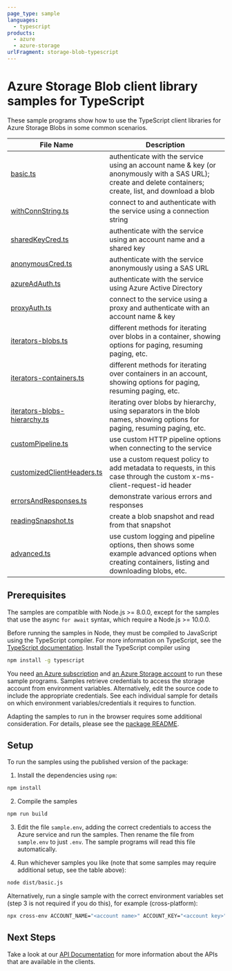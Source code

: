 ```yaml
---
page_type: sample
languages:
  - typescript
products:
  - azure
  - azure-storage
urlFragment: storage-blob-typescript
---
```


# Azure Storage Blob client library samples for TypeScript

These sample programs show how to use the TypeScript client libraries for Azure Storage Blobs in some common scenarios.

| **File Name**                                             | **Description**                                                                                                                                            |
| --------------------------------------------------------- | ---------------------------------------------------------------------------------------------------------------------------------------------------------- |
| [basic.ts][basic]                                         | authenticate with the service using an account name & key (or anonymously with a SAS URL); create and delete containers; create, list, and download a blob |
| [withConnString.ts][withconnstring]                       | connect to and authenticate with the service using a connection string                                                                                     |
| [sharedKeyCred.ts][sharedkeycred]                         | authenticate with the service using an account name and a shared key                                                                                       |
| [anonymousCred.ts][anonymouscred]                         | authenticate with the service anonymously using a SAS URL                                                                                                  |
| [azureAdAuth.ts][azureadauth]                             | authenticate with the service using Azure Active Directory                                                                                                 |
| [proxyAuth.ts][proxyauth]                                 | connect to the service using a proxy and authenticate with an account name & key                                                                           |
| [iterators-blobs.ts][iterators-blobs]                     | different methods for iterating over blobs in a container, showing options for paging, resuming paging, etc.                                               |
| [iterators-containers.ts][iterators-containers]           | different methods for iterating over containers in an account, showing options for paging, resuming paging, etc.                                           |
| [iterators-blobs-hierarchy.ts][iterators-blobs-hierarchy] | iterating over blobs by hierarchy, using separators in the blob names, showing options for paging, resuming paging, etc.                                   |
| [customPipeline.ts][custompipeline]                       | use custom HTTP pipeline options when connecting to the service                                                                                            |
| [customizedClientHeaders.ts][customizedclientheaders]     | use a custom request policy to add metadata to requests, in this case through the custom x-ms-client-request-id header                                     |
| [errorsAndResponses.ts][errorsandresponses]               | demonstrate various errors and responses                                                                                                                   |
| [readingSnapshot.ts][readingsnapshot]                     | create a blob snapshot and read from that snapshot                                                                                                         |
| [advanced.ts][advanced]                                   | use custom logging and pipeline options, then shows some example advanced options when creating containers, listing and downloading blobs, etc.            |

## Prerequisites

The samples are compatible with Node.js >= 8.0.0, except for the samples that use the async `for await` syntax, which require a Node.js >= 10.0.0.

Before running the samples in Node, they must be compiled to JavaScript using the TypeScript compiler. For more information on TypeScript, see the [TypeScript documentation][typescript]. Install the TypeScript compiler using

```bash
npm install -g typescript
```

You need [an Azure subscription][freesub] and [an Azure Storage account][azstorage] to run these sample programs. Samples retrieve credentials to access the storage account from environment variables. Alternatively, edit the source code to include the appropriate credentials. See each individual sample for details on which environment variables/credentials it requires to function.

Adapting the samples to run in the browser requires some additional consideration. For details, please see the [package README][package].

## Setup

To run the samples using the published version of the package:

1. Install the dependencies using `npm`:

```bash
npm install
```

2. Compile the samples

```bash
npm run build
```

3. Edit the file `sample.env`, adding the correct credentials to access the Azure service and run the samples. Then rename the file from `sample.env` to just `.env`. The sample programs will read this file automatically.

4. Run whichever samples you like (note that some samples may require additional setup, see the table above):

```bash
node dist/basic.js
```

Alternatively, run a single sample with the correct environment variables set (step 3 is not required if you do this), for example (cross-platform):

```bash
npx cross-env ACCOUNT_NAME="<account name>" ACCOUNT_KEY="<account key>" node dist/basic.js
```

## Next Steps

Take a look at our [API Documentation][apiref] for more information about the APIs that are available in the clients.

[advanced]: https://github.com/Azure/azure-sdk-for-js/tree/master/sdk/storage/storage-blob/samples/typescript/src/advanced.ts
[anonymouscred]: https://github.com/Azure/azure-sdk-for-js/tree/master/sdk/storage/storage-blob/samples/typescript/src/anonymousCred.ts
[azureadauth]: https://github.com/Azure/azure-sdk-for-js/tree/master/sdk/storage/storage-blob/samples/typescript/src/azureAdAuth.ts
[basic]: https://github.com/Azure/azure-sdk-for-js/tree/master/sdk/storage/storage-blob/samples/typescript/src/basic.ts
[customizedclientheaders]: https://github.com/Azure/azure-sdk-for-js/tree/master/sdk/storage/storage-blob/samples/typescript/src/customizedClientHeaders.ts
[custompipeline]: https://github.com/Azure/azure-sdk-for-js/tree/master/sdk/storage/storage-blob/samples/typescript/src/customPipeline.ts
[errorsandresponses]: https://github.com/Azure/azure-sdk-for-js/tree/master/sdk/storage/storage-blob/samples/typescript/src/errorsAndResponses.ts
[iterators-blobs-hierarchy]: https://github.com/Azure/azure-sdk-for-js/tree/master/sdk/storage/storage-blob/samples/typescript/src/iterators-blobs-hierarchy.ts
[iterators-blobs]: https://github.com/Azure/azure-sdk-for-js/tree/master/sdk/storage/storage-blob/samples/typescript/src/iterators-blobs.ts
[iterators-containers]: https://github.com/Azure/azure-sdk-for-js/tree/master/sdk/storage/storage-blob/samples/typescript/src/iterators-containers.ts
[proxyauth]: https://github.com/Azure/azure-sdk-for-js/tree/master/sdk/storage/storage-blob/samples/typescript/src/proxyAuth.ts
[readingsnapshot]: https://github.com/Azure/azure-sdk-for-js/tree/master/sdk/storage/storage-blob/samples/typescript/src/readingSnapshot.ts
[sharedkeycred]: https://github.com/Azure/azure-sdk-for-js/tree/master/sdk/storage/storage-blob/samples/typescript/src/sharedKeyCred.ts
[withconnstring]: https://github.com/Azure/azure-sdk-for-js/tree/master/sdk/storage/storage-blob/samples/typescript/src/withConnString.ts
[apiref]: https://docs.microsoft.com/javascript/api/@azure/storage-file-share
[azstorage]: https://docs.microsoft.com/azure/storage/common/storage-account-overview
[freesub]: https://azure.microsoft.com/free/
[package]: https://github.com/Azure/azure-sdk-for-js/tree/master/sdk/storage/storage-file-share/README.md
[typescript]: https://www.typescriptlang.org/docs/home.html
